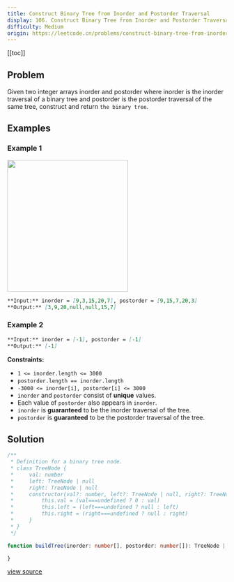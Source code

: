 ```yaml
---
title: Construct Binary Tree from Inorder and Postorder Traversal
display: 106. Construct Binary Tree from Inorder and Postorder Traversal
difficulty: Medium
origin: https://leetcode.cn/problems/construct-binary-tree-from-inorder-and-postorder-traversal
---
```


[[toc]]

## Problem

Given two integer arrays inorder and postorder where inorder is the inorder traversal of a binary tree and postorder is the postorder traversal of the same tree, construct and return `the binary tree`.

## Examples

### Example 1

<img alt="" src="https://assets.leetcode.com/uploads/2021/02/19/tree.jpg" style="width: 277px; height: 302px;" />

```md
**Input:** inorder = [9,3,15,20,7], postorder = [9,15,7,20,3]
**Output:** [3,9,20,null,null,15,7]
```

### Example 2

```md
**Input:** inorder = [-1], postorder = [-1]
**Output:** [-1]
```

**Constraints:**

- `1 <= inorder.length <= 3000`
- `postorder.length == inorder.length`
- `-3000 <= inorder[i], postorder[i] <= 3000`
- `inorder` and `postorder` consist of **unique** values.
- Each value of `postorder` also appears in `inorder`.
- `inorder` is **guaranteed** to be the inorder traversal of the tree.
- `postorder` is **guaranteed** to be the postorder traversal of the tree.

## Solution

```ts
/**
 * Definition for a binary tree node.
 * class TreeNode {
 *     val: number
 *     left: TreeNode | null
 *     right: TreeNode | null
 *     constructor(val?: number, left?: TreeNode | null, right?: TreeNode | null) {
 *         this.val = (val===undefined ? 0 : val)
 *         this.left = (left===undefined ? null : left)
 *         this.right = (right===undefined ? null : right)
 *     }
 * }
 */

function buildTree(inorder: number[], postorder: number[]): TreeNode | null {

}
```

[view source](https://leetcode.cn/problems/construct-binary-tree-from-inorder-and-postorder-traversal)
